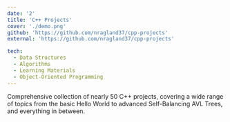 ```yaml
---
date: '2'
title: 'C++ Projects'
cover: './demo.png'
github: 'https://github.com/nragland37/cpp-projects'
external: 'https://github.com/nragland37/cpp-projects'

tech:
  - Data Structures
  - Algorithms
  - Learning Materials
  - Object-Oriented Programming
---
```


Comprehensive collection of nearly 50 C++ projects, covering a wide range of topics from the basic Hello World to advanced Self-Balancing AVL Trees, and everything in between.